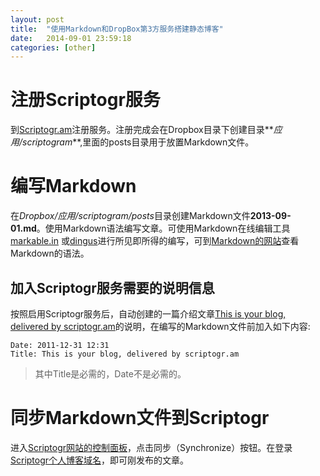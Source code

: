```yaml
---
layout: post
title:  "使用Markdown和DropBox第3方服务搭建静态博客"
date:   2014-09-01 23:59:18
categories: [other]
---
```


# 注册Scriptogr服务

到[Scriptogr.am](http://scriptogr.am/)注册服务。注册完成会在Dropbox目录下创建目录**_应用/scriptogram_**,里面的posts目录用于放置Markdown文件。

# 编写Markdown

在*Dropbox/应用/scriptogram/posts*目录创建Markdown文件**2013-09-01.md**。使用Markdown语法编写文章。可使用Markdown在线编辑工具[markable.in](http://markable.in/editor/) 或[dingus](http://daringfireball.net/projects/markdown/dingus)进行所见即所得的编写，可到[Markdown的网站](http://daringfireball.net/projects/markdown/syntax)查看Markdown的语法。

## 加入Scriptogr服务需要的说明信息

按照启用Scriptogr服务后，自动创建的一篇介绍文章[This is your blog, delivered by scriptogr.am](http://scriptogr.am/3tgame/post/this-is-your-blog-delivered-by-scriptogr.am)的说明，在编写的Markdown文件前加入如下内容:

    Date: 2011-12-31 12:31
    Title: This is your blog, delivered by scriptogr.am

> 其中Title是必需的，Date不是必需的。

# 同步Markdown文件到Scriptogr

进入[Scriptogr网站的控制面板](http://scriptogr.am/dashboard#dashboard)，点击同步（Synchronize）按钮。在登录[Scriptogr个人博客域名](http://scriptogr.am/3tgame)，即可刚发布的文章。